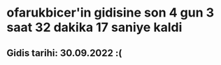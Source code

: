 # ofarukbicer'in gidisine son 4 gun 3 saat 32 dakika 17 saniye kaldi

## Gidis tarihi: 30.09.2022 :(